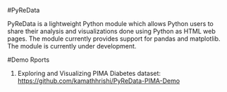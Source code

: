 #PyReData

PyReData is a lightweight Python module which allows Python users to share their analysis and visualizations done using Python as HTML web pages. The module currently provides support for pandas and matplotlib. The module is currently under development.

#Demo Rports

1. Exploring and Visualizing PIMA Diabetes dataset: https://github.com/kamathhrishi/PyReData-PIMA-Demo 
